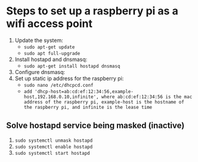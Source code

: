 # Steps to set up a raspberry pi as a wifi access point

1. Update the system:
    - `sudo apt-get update`
    - `sudo apt full-upgrade`
2. Install hostapd and dnsmasq:
    - `sudo apt-get install hostapd dnsmasq`
3. Configure dnsmasq:
    <!-- TODO -->
4. Set up static ip address for the raspberry pi:
    - `sudo nano /etc/dhcpcd.conf`
    - `add 'dhcp-host=ab:cd:ef:12:34:56,example-host,192.168.0.10,infinite', where ab:cd:ef:12:34:56 is the mac address of the raspberry pi, example-host is the hostname of the raspberry pi, and infinite is the lease time`

## Solve hostapd service being masked (inactive)

1. `sudo systemctl unmask hostapd`
2. `sudo systemctl enable hostapd`
3. `sudo systemctl start hostapd`

